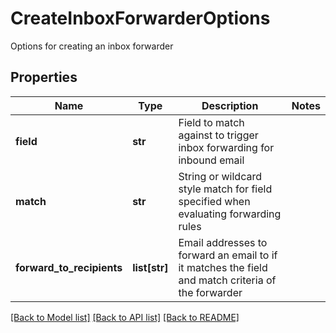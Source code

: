 # CreateInboxForwarderOptions

Options for creating an inbox forwarder
## Properties
Name | Type | Description | Notes
------------ | ------------- | ------------- | -------------
**field** | **str** | Field to match against to trigger inbox forwarding for inbound email | 
**match** | **str** | String or wildcard style match for field specified when evaluating forwarding rules | 
**forward_to_recipients** | **list[str]** | Email addresses to forward an email to if it matches the field and match criteria of the forwarder | 

[[Back to Model list]](../README#documentation-for-models) [[Back to API list]](../README#documentation-for-api-endpoints) [[Back to README]](../README)


